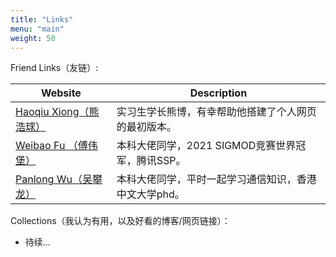 ```yaml
---
title: "Links"
menu: "main"
weight: 50
---
```


Friend Links（友链）:

| Website                                                     | Description                                           |
| ----------------------------------------------------------- | ----------------------------------------------------- |
| [Haoqiu Xiong（熊浩球）](https://haoqiuxiong.github.io)     | 实习生学长熊博，有幸帮助他搭建了个人网页的最初版本。  |
| [Weibao Fu （傅伟堡）](https://fu188.github.io)             | 本科大佬同学，2021 SIGMOD竞赛世界冠军，腾讯SSP。      |
| [Panlong Wu（吴攀龙）](https://air-tea.github.io/homepage/) | 本科大佬同学，平时一起学习通信知识，香港中文大学phd。 |

Collections（我认为有用，以及好看的博客/网页链接）：

+ 待续...